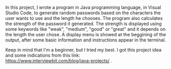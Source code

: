 In this project, I wrote a program in Java programming language, in Visual Studio Code, to generate random passwords based on the characters the user wants to use and the length he chooses. 
The program also calculates the strength of the password it generated. The strength is displayed using some keywords like "weak", "medium", "good" or "great" and it depends on the length the user chose. A display menu is showed at the beggining of the output, after some basic information and instructions appear in the terminal. 

Keep in mind that I'm a beginner, but I tried my best.
I got this project idea and some indications from this link: https://www.interviewbit.com/blog/java-projects/ .